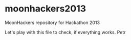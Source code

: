moonhackers2013
===============

MoonHackers repository for Hackathon 2013

Let's play with this file to check, if everything works. Petr
